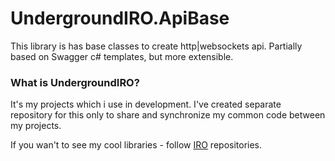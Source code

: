 # UndergroundIRO.ApiBase

This library is has base classes to create http|websockets api. Partially based on Swagger c# templates, but more extensible.

### What is UndergroundIRO?

It's my projects which i use in development. I've created separate repository for this only to share and synchronize my common code between my projects.

If you wan't to see my cool libraries - follow [IRO](https://github.com/IT-rolling-out) repositories.